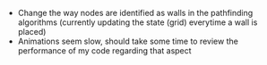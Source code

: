 - Change the way nodes are identified as walls in the pathfinding algorithms (currently updating the state (grid) everytime a wall is placed)
- Animations seem slow, should take some time to review the performance of my code regarding that aspect
